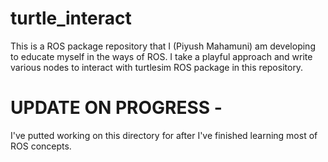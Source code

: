 # turtle_interact
This is a ROS package repository that I (Piyush Mahamuni) am developing to educate myself in the ways of ROS. I take a playful approach and write various nodes to interact with turtlesim ROS package in this repository.

# UPDATE ON PROGRESS -
I've putted working on this directory for after I've finished learning most of ROS concepts.
